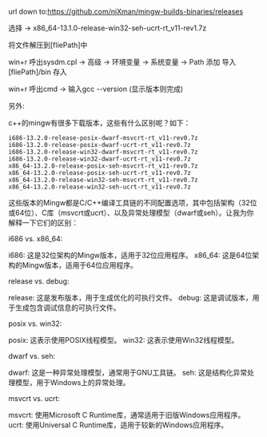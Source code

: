 url down to:https://github.com/niXman/mingw-builds-binaries/releases

选择 -> x86_64-13.1.0-release-win32-seh-ucrt-rt_v11-rev1.7z

将文件解压到[fliePath]中

win+r 呼出sysdm.cpl -> 高级 -> 环境变量 -> 系统变量 -> Path 添加  导入[fliePath]/bin 存入

win+r 呼出cmd -> 输入gcc --version (显示版本则完成)

另外:

c++的mingw有很多下载版本，这些有什么区别呢？如下：
```
i686-13.2.0-release-posix-dwarf-msvcrt-rt_v11-rev0.7z
i686-13.2.0-release-posix-dwarf-ucrt-rt_v11-rev0.7z
i686-13.2.0-release-win32-dwarf-msvcrt-rt_v11-rev0.7z
i686-13.2.0-release-win32-dwarf-ucrt-rt_v11-rev0.7z
x86_64-13.2.0-release-posix-seh-msvcrt-rt_v11-rev0.7z
x86_64-13.2.0-release-posix-seh-ucrt-rt_v11-rev0.7z
x86_64-13.2.0-release-win32-seh-msvcrt-rt_v11-rev0.7z
x86_64-13.2.0-release-win32-seh-ucrt-rt_v11-rev0.7z
```

这些版本的Mingw都是C/C++编译工具链的不同配置选项，其中包括架构（32位或64位）、C库（msvcrt或ucrt）、以及异常处理模型（dwarf或seh）。让我为你解释一下它们的区别：

i686 vs. x86_64:

i686: 这是32位架构的Mingw版本，适用于32位应用程序。
x86_64: 这是64位架构的Mingw版本，适用于64位应用程序。

release vs. debug:

release: 这是发布版本，用于生成优化的可执行文件。
debug: 这是调试版本，用于生成包含调试信息的可执行文件。

posix vs. win32:

posix: 这表示使用POSIX线程模型。
win32: 这表示使用Win32线程模型。

dwarf vs. seh:

dwarf: 这是一种异常处理模型，通常用于GNU工具链。
seh: 这是结构化异常处理模型，用于Windows上的异常处理。

msvcrt vs. ucrt:

msvcrt: 使用Microsoft C Runtime库，通常适用于旧版Windows应用程序。
ucrt: 使用Universal C Runtime库，适用于较新的Windows应用程序。